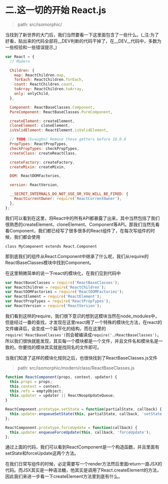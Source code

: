 # 二.这一切的开始 React.js

> path: src/isomorphic/

当找到了新世界的大门后，我们当然要看一下这里面包含了一些什么。\(_注:为了好看，贴出来的代码全部将\_\_DEV判断的代码干掉了，在\_\_DEV\_\_代码中，多数为一些校验和一些错误提示\_\)

```js
var React = {
  // Modern

  Children: {
    map: ReactChildren.map,
    forEach: ReactChildren.forEach,
    count: ReactChildren.count,
    toArray: ReactChildren.toArray,
    only: onlyChild,
  },

  Component: ReactBaseClasses.Component,
  PureComponent: ReactBaseClasses.PureComponent,

  createElement: createElement,
  cloneElement: cloneElement,
  isValidElement: ReactElement.isValidElement,

  // TODO (bvaughn) Remove these getters before 16.0.0
  PropTypes: ReactPropTypes,
  checkPropTypes: checkPropTypes,
  createClass: createReactClass,

  createFactory: createFactory,
  createMixin: createMixin,

  DOM: ReactDOMFactories,

  version: ReactVersion,

  __SECRET_INTERNALS_DO_NOT_USE_OR_YOU_WILL_BE_FIRED: {
    ReactCurrentOwner: require('ReactCurrentOwner'),
  },
};
```

我们可以看到在这里，将React中的所有API都暴露了出来，其中当然包括了我们很熟悉的createElement、cloneElement、Component等API。那我们当然先看看Component，我们都已经写了很多很多的React组件了，在每次写组件的时候，我们都会使用

```
class MyComponent extends React.Component
```

那到底我们的组件从React.Component中继承了什么呢，我们从require的ReactBaseClasses模块中找到Component。

在这里稍微简单的说一下react的模块化，在我们见到代码中

```js
var ReactBaseClasses = require('ReactBaseClasses');
var ReactChildren = require('ReactChildren');
var ReactDOMFactories = require('ReactDOMFactories');
var ReactElement = require('ReactElement');
var ReactPropTypes = require('ReactPropTypes');
var ReactVersion = require('ReactVersion');
```

我们看到这样的require，我们很下意识的想到这模块当然在node\_modules中，但是经过一番的查找，才发现在这里react用了一个特殊的模块化方法，在react的文件编译后，会变成一个扁平化的结构，而在这里的`require('ReactBaseClasses')`则会被编译成`require('./ReactBaseClasses')`，所以我们很快就能发现，其实每一个模块都是一个文件，并且文件名和模块名是一致的。你要找的模块其实就是找同名的文件即可。

当我们知道了这样的模块化规则之后，也很快找到了ReactBaseClasses.js文件

> path: src/isomorphic/modern/class/ReactBaseClasses.js

```js
function ReactComponent(props, context, updater) {
  this.props = props;
  this.context = context;
  this.refs = emptyObject;
  this.updater = updater || ReactNoopUpdateQueue;
}

ReactComponent.prototype.setState = function(partialState, callback) {
  this.updater.enqueueSetState(this, partialState, callback, 'setState');
};

ReactComponent.prototype.forceUpdate = function(callback) {
  this.updater.enqueueForceUpdate(this, callback, 'forceUpdate');
};
```

通过上面的代码，我们可以看到ReactComponent是一个构造函数，并且里面有setState和forceUpdate这两个方法。

在我们日常写组件的时候，必定需要写一个render方法然后里面return一直JSX的代码。而JSX其实是一种语法糖，他其实是调用了React.createElement的方法，因此我们来进一步看一下createElement方法里到底有什么。

